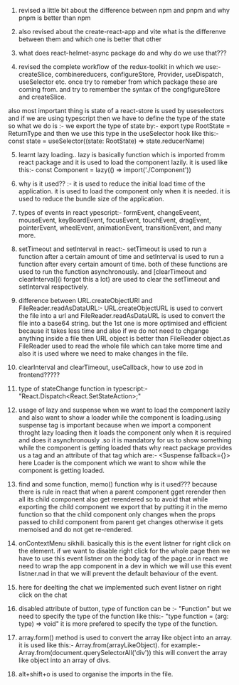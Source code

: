 <!-- this is a file for compresive notes about all thikngs i learned or revised in frontend -->

1. revised a little bit about the difference between npm and pnpm and why pnpm is better than npm

2. also revised about the create-react-app and vite what is the differenve between them and which one is better that other

3. what does react-helmet-async package do and why do we use that???

4. revised the complete workflow of the redux-toolkit in which we use:- createSlice, combinereducers, configureStore, Provider, useDispatch, useSelector etc. once try to remeber from which package these are coming from. and try to remember the syntax of  the congfigureStore and createSlice.

 also most important thing is state of a react-store is used by useselectors and if we are using typescript then we have to define the  type of the state so what we do is :-  we  export the type of state by:- export type RootState = ReturnType<typeof store.getState> and then we use this type in the useSelector hook like this:- const state = useSelector((state: RootState) => state.reducerName)

 5. learnt lazy loading.. lazy is basically function which is imported fromm react package and it is used to load the component lazily. it is used like this:- const Component = lazy(() => import('./Component'))
 6. why is it used?? :-  it is used to reduce the initial load time of the application. it is used to load the component only when it is needed. it is used to  reduce the bundle size of the application.

 7. types of events in react ypescript:- formEvent, changeEveent, mouseEvent, keyBoardEvent, focusEvent, touchEvent, dragEvent, pointerEvent, wheelEvent, animationEvent, transitionEvent, and many more.

 8. setTimeout and setInterval in react:- setTimeout is used to run a function after a certain amount of time and setInterval is used to run a function after every certain amount of time. both of these functions are used to run the function asynchronously. and [clearTimeout and clearInterval]{i forgot this a lot} are used to clear the setTimeout and setInterval respectively.

 9. difference between URL.createObjectURl and FileReader.readAsDataURL:- URL.createObjectURL is used to convert the file into a url and FileReader.readAsDataURL is used to convert the file into a base64 string. but the 1st one is more optimised and efficient because it takes less time and also if we do not need to chgange anything inside a file then URL object is better than FileReader object.as FileReader used to read the whole file which can take morre time and also it is used where we need to make changes in the file.

 10. clearInterval and clearTimeout, useCallback, how to use zod in frontend?????

 11. type of stateChange function in typescript:- "React.Dispatch<React.SetStateAction<type of state>>;"

 12. usage of lazy and suspense when we want to load the component lazily and also want to show a loader while the component is loading.using suspense tag is important because when we import a component throght lazy loading then it loads the component only when it is required and does it asynchronously .so it is mandatory for us to show something while the component is getting loaded thats why react package provides us a tag and an attribute of that tag which are:-  <Suspense fallback={<Loader />}> <Component /> </Suspense> here Loader is the component which we want to show while the component is getting loaded.

 13. find and some function, memo() function why is it used??? because there is rule in react that when a parent component gget rerender then all its child component also get rerendered so to avoid that while exporting the child component we export that by putting it in the memo function so that  the child component only changes when the props passed to child component from parent get changes otherwise it gets memoised and do not get re-rendered.

 14. onContextMenu sikhili. basically this is the event listner for right click on the element. if we want to disable right click for the whole page then we have to use this event listner on the body tag of the page.or in react we need to wrap the app component in a dev in which we will use this event listner.nad in that we will prevent the default behaviour of the event.

 15. here for deelting the chat we implemented such event listner on right click on the chat

 16. disabled attribute of button, type of function can be :- "Function" but we need to specify the type of the function like this:- "type function = (arg: type) => void" it  is more prefered to specify the type of the function.

 17. array.form() method is used to convert the array like object into an array. it is used like this:- Array.from(arrayLikeObject). for example:- Array.from(document.querySelectorAll('div')) this will convert the array like object into an array of divs.

 18. alt+shift+o is used to organise the imports in the file.

